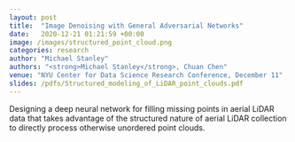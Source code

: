 ```yaml
---
layout: post
title:  "Image Denoising with General Adversarial Networks"
date:   2020-12-21 01:21:59 +00:00
image: /images/structured_point_cloud.png
categories: research
author: "Michael Stanley"
authors: "<strong>Michael Stanley</strong>, Chuan Chen"
venue: "NYU Center for Data Science Research Conference, December 11"
slides: /pdfs/Structured_modeling_of_LiDAR_point_clouds.pdf
---
```

Designing a deep neural network for filling missing points in aerial LiDAR data that takes advantage of the structured nature of aerial LiDAR collection to directly process otherwise unordered point clouds. 